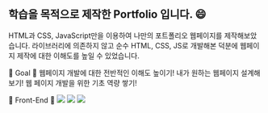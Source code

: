 ## 학습을 목적으로 제작한 Portfolio 입니다. 😄


HTML과 CSS, JavaScript만을 이용하여 나만의 포트폴리오 웹페이지를 제작해보았습니다.
라이브러리에 의존하지 않고 순수 HTML, CSS, JS로 개발해본 덕분에 웹페이지 제작에 대한 이해도를 높일 수 있었습니다.


🥇 Goal 🥇
웹페이지 개발에 대한 전반적인 이해도 높이기!
내가 원하는 웹페이지 설계해보기!
웹 페이지 개발을 위한 기초 역량 쌓기!


🔨 Front-End 🔨
<img src="https://img.shields.io/badge/HTML5-E34F26?style=flat-square&logo=HTML5&logoColor=white"/></a> 
<img src="https://img.shields.io/badge/CSS-1572B6?style=flat-square&logo=CSS3&logoColor=white"/></a> 
<img src="https://img.shields.io/badge/JavaScript-FFD700?style=flat-square&logo=JavaScript&logoColor=white"/></a>
